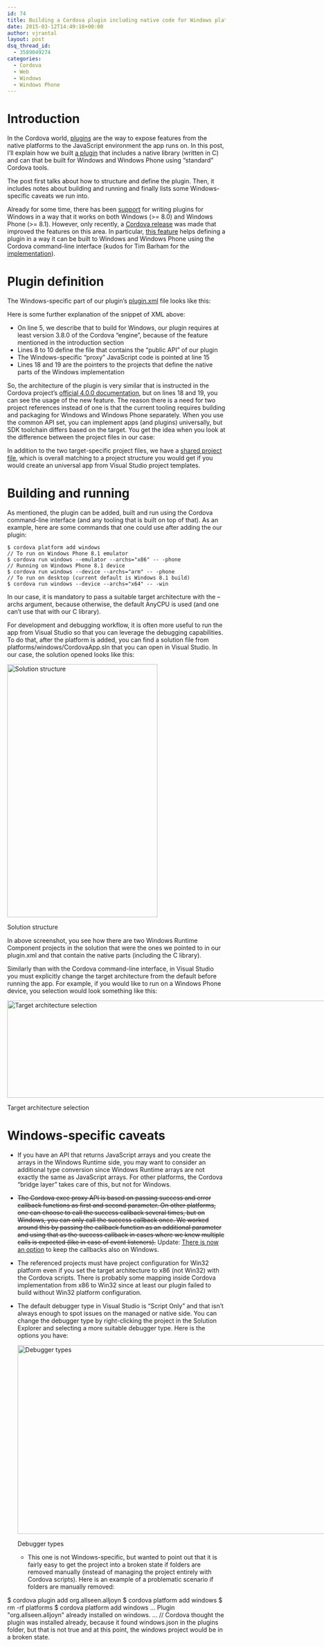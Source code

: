 ```yaml
---
id: 74
title: Building a Cordova plugin including native code for Windows platform
date: 2015-03-12T14:49:18+00:00
author: vjrantal
layout: post
dsq_thread_id:
  - 3589049274
categories:
  - Cordova
  - Web
  - Windows
  - Windows Phone
---
```

# Introduction

In the Cordova world, [plugins](https://cordova.apache.org/docs/en/edge/guide_hybrid_plugins_index.md.html) are the way to expose features from the native platforms to the JavaScript environment the app runs on. In this post, I&#8217;ll explain how we built [a plugin](https://github.com/AllJoyn-Cordova/cordova-plugin-alljoyn/) that includes a native library (written in C) and can that be built for Windows and Windows Phone using &#8220;standard&#8221; Cordova tools.

The post first talks about how to structure and define the plugin. Then, it includes notes about building and running and finally lists some Windows-specific caveats we run into.

Already for some time, there has been [support](https://msopentech.com/blog/2014/09/25/apache-cordova-gains-windows-8-1-and-windows-phone-8-1-support-2-2/) for writing plugins for Windows in a way that it works on both Windows (>= 8.0) and Windows Phone (>= 8.1). However, only recently, a [Cordova release](http://cordova.apache.org/news/2015/03/02/tools-release.html) was made that improved the features on this area. In particular, [this feature](https://issues.apache.org/jira/browse/CB-8123) helps defining a plugin in a way it can be built to Windows and Windows Phone using the Cordova command-line interface (kudos for Tim Barham for the [implementation](https://github.com/apache/cordova-lib/pull/164)).

# Plugin definition

The Windows-specific part of our plugin&#8217;s [plugin.xml](https://github.com/AllJoyn-Cordova/cordova-plugin-alljoyn/blob/master/plugin.xml) file looks like this:



Here is some further explanation of the snippet of XML above:

  * On line 5, we describe that to build for Windows, our plugin requires at least version 3.8.0 of the Cordova &#8220;engine&#8221;, because of the feature mentioned in the introduction section
  * Lines 8 to 10 define the file that contains the &#8220;public API&#8221; of our plugin
  * The Windows-specific &#8220;proxy&#8221; JavaScript code is pointed at line 15
  * Lines 18 and 19 are the pointers to the projects that define the native parts of the Windows implementation

So, the architecture of the plugin is very similar that is instructed in the Cordova project&#8217;s [official 4.0.0 documentation](http://cordova.apache.org/docs/en/4.0.0/guide_platforms_win8_plugin.md.html#Windows%20Plugins), but on lines 18 and 19, you can see the usage of the new feature. The reason there is a need for two project references instead of one is that the current tooling requires building and packaging for Windows and Windows Phone separately. When you use the common API set, you can implement apps (and plugins) universally, but SDK toolchain differs based on the target. You get the idea when you look at the difference between the project files in our case:



In addition to the two target-specific project files, we have a [shared project file](https://github.com/AllJoyn-Cordova/cordova-plugin-alljoyn/blob/master/src/windows/AllJoynWinRTComponent/AllJoynWinRTComponent.Shared.vcxitems), which is overall matching to a project structure you would get if you would create an universal app from Visual Studio project templates.

# Building and running

As mentioned, the plugin can be added, built and run using the Cordova command-line interface (and any tooling that is built on top of that). As an example, here are some commands that one could use after adding the our plugin:

    $ cordova platform add windows
    // To run on Windows Phone 8.1 emulator
    $ cordova run windows --emulator --archs="x86" -- -phone
    // Running on Windows Phone 8.1 device
    $ cordova run windows --device --archs="arm" -- -phone
    // To run on desktop (current default is Windows 8.1 build)
    $ cordova run windows --device --archs="x64" -- -win

In our case, it is mandatory to pass a suitable target architecture with the &#8211;archs argument, because otherwise, the default AnyCPU is used (and one can&#8217;t use that with our C library).

For development and debugging workflow, it is often more useful to run the app from Visual Studio so that you can leverage the debugging capabilities. To do that, after the platform is added, you can find a solution file from platforms/windows/CordovaApp.sln that you can open in Visual Studio. In our case, the solution opened looks like this:

<div id="attachment_92" style="width: 357px" class="wp-caption alignnone">
  <a href="http://blog.vjrantal.net/wp-content/uploads/2015/03/project-structure.png"><img class="size-full wp-image-92" src="http://blog.vjrantal.net/wp-content/uploads/2015/03/project-structure.png" alt="Solution structure" width="347" height="583" /></a>
  
  <p class="wp-caption-text">
    Solution structure
  </p>
</div>

In above screenshot, you see how there are two Windows Runtime Component projects in the solution that were the ones we pointed to in our plugin.xml and that contain the native parts (including the C library).

Similarly than with the Cordova command-line interface, in Visual Studio you must explicitly change the target architecture from the default before running the app. For example, if you would like to run on a Windows Phone device, you selection would look something like this:

<div id="attachment_93" style="width: 783px" class="wp-caption alignnone">
  <a href="http://blog.vjrantal.net/wp-content/uploads/2015/03/target-architecture-selection.png"><img class="size-full wp-image-93" src="http://blog.vjrantal.net/wp-content/uploads/2015/03/target-architecture-selection.png" alt="Target architecture selection" width="773" height="224" /></a>
  
  <p class="wp-caption-text">
    Target architecture selection
  </p>
</div>

# Windows-specific caveats

  * If you have an API that returns JavaScript arrays and you create the arrays in the Windows Runtime side, you may want to consider an additional type conversion since Windows Runtime arrays are not exactly the same as JavaScript arrays. For other platforms, the Cordova &#8220;bridge layer&#8221; takes care of this, but not for Windows.
  * <del>The Cordova exec proxy API is based on passing success and error callback functions as first and second parameter. On other platforms, one can choose to call the success callback several times, but on Windows, you can only call the success callback once. We worked around this by passing the callback function as an additional parameter and using that as the success callback in cases where we knew multiple calls is expected (like in case of event listeners).</del> Update: [There is now an option](https://github.com/sgrebnov/cordova-js/commit/a9371e5959223bfeef163c034baaf0ec0ae597d9) to keep the callbacks also on Windows.
  * The referenced projects must have project configuration for Win32 platform even if you set the target architecture to x86 (not Win32) with the Cordova scripts. There is probably some mapping inside Cordova implementation from x86 to Win32 since at least our plugin failed to build without Win32 platform configuration.
  * The default debugger type in Visual Studio is &#8220;Script Only&#8221; and that isn&#8217;t always enough to spot issues on the managed or native side. You can change the debugger type by right-clicking the project in the Solution Explorer and selecting a more suitable debugger type. Here is the options you have: 
    <div id="attachment_98" style="width: 759px" class="wp-caption alignnone">
      <a href="http://blog.vjrantal.net/wp-content/uploads/2015/03/debugger-type.png"><img class="size-full wp-image-98" src="http://blog.vjrantal.net/wp-content/uploads/2015/03/debugger-type.png" alt="Debugger types" width="749" height="435" /></a>
      
      <p class="wp-caption-text">
        Debugger types
      </p>
    </div></li> 
    
      * This one is not Windows-specific, but wanted to point out that it is fairly easy to get the project into a broken state if folders are removed manually (instead of managing the project entirely with Cordova scripts). Here is an example of a problematic scenario if folders are manually removed:</ul> </ul> 
    
        $ cordova plugin add org.allseen.alljoyn
        $ cordova platform add windows
        $ rm -rf platforms
        $ cordova platform add windows
        ...
        Plugin "org.allseen.alljoyn" already installed on windows.
        ...
        // Cordova thought the plugin was installed already, because it found windows.json in the plugins folder, but that is not true and at this point, the windows project would be in a broken state.